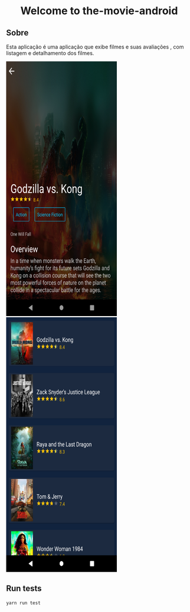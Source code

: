 # 

<h1 align="center">Welcome to the-movie-android </h1>



## Sobre 
 Esta aplicação é uma aplicação que exibe filmes e suas avaliações , com listagem e detalhamento dos filmes.


<img src="https://github.com/juninhork/the-movie-android/blob/main/Screenshot_1617855159.png" width="300" height="690">

<img src="https://github.com/juninhork/the-movie-android/blob/main/Screenshot_1617855166.png" width="300" height="690">


## Run tests

```sh
yarn run test
```


